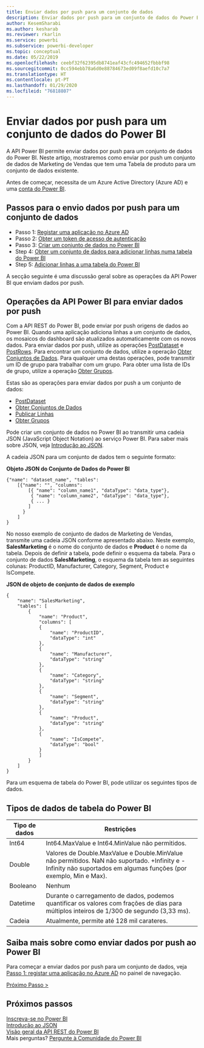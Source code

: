 ```yaml
---
title: Enviar dados por push para um conjunto de dados
description: Enviar dados por push para um conjunto de dados do Power BI
author: KesemSharabi
ms.author: kesharab
ms.reviewer: rkarlin
ms.service: powerbi
ms.subservice: powerbi-developer
ms.topic: conceptual
ms.date: 05/22/2019
ms.openlocfilehash: ceebf32f62395db8741eaf43cfc494652fbbbf98
ms.sourcegitcommit: 0cc594ebb78a6d0e88784673ed09f8aefd10c7a7
ms.translationtype: HT
ms.contentlocale: pt-PT
ms.lasthandoff: 01/29/2020
ms.locfileid: "76818807"
---
```

# <a name="push-data-into-a-power-bi-dataset"></a>Enviar dados por push para um conjunto de dados do Power BI

A API Power BI permite enviar dados por push para um conjunto de dados do Power BI. Neste artigo, mostraremos como enviar por push um conjunto de dados de Marketing de Vendas que tem uma Tabela de produto para um conjunto de dados existente.

Antes de começar, necessita de um Azure Active Directory (Azure AD) e uma [conta do Power BI](create-an-azure-active-directory-tenant.md).

## <a name="steps-to-push-data-into-a-dataset"></a>Passos para o envio dados por push para um conjunto de dados

* Passo 1: [Registar uma aplicação no Azure AD](walkthrough-push-data-register-app-with-azure-ad.md)
* Passo 2: [Obter um token de acesso de autenticação](walkthrough-push-data-get-token.md)
* Passo 3: [Criar um conjunto de dados no Power BI](walkthrough-push-data-create-dataset.md)
* Step 4: [Obter um conjunto de dados para adicionar linhas numa tabela do Power BI](walkthrough-push-data-get-datasets.md)
* Step 5: [Adicionar linhas a uma tabela do Power BI](walkthrough-push-data-add-rows.md)

A secção seguinte é uma discussão geral sobre as operações da API Power BI que enviam dados por push.

## <a name="power-bi-api-operations-to-push-data"></a>Operações da API Power BI para enviar dados por push

Com a API REST do Power BI, pode enviar por push origens de dados ao Power BI. Quando uma aplicação adiciona linhas a um conjunto de dados, os mosaicos do dashboard são atualizados automaticamente com os novos dados. Para enviar dados por push, utilize as operações [PostDataset](https://docs.microsoft.com/rest/api/power-bi/pushdatasets/datasets_postdataset) e [PostRows](https://docs.microsoft.com/rest/api/power-bi/pushdatasets/datasets_postrows). Para encontrar um conjunto de dados, utilize a operação [Obter Conjuntos de Dados](https://docs.microsoft.com/rest/api/power-bi/datasets/getdatasets). Para qualquer uma destas operações, pode transmitir um ID de grupo para trabalhar com um grupo. Para obter uma lista de IDs de grupo, utilize a operação [Obter Grupos](https://docs.microsoft.com/rest/api/power-bi/groups/getgroups).

Estas são as operações para enviar dados por push a um conjunto de dados:

* [PostDataset](https://docs.microsoft.com/rest/api/power-bi/pushdatasets/datasets_postdataset)
* [Obter Conjuntos de Dados](https://docs.microsoft.com/rest/api/power-bi/datasets/getdatasets)
* [Publicar Linhas](https://docs.microsoft.com/rest/api/power-bi/pushdatasets/datasets_postrows)
* [Obter Grupos](https://docs.microsoft.com/rest/api/power-bi/groups/getgroups)

Pode criar um conjunto de dados no Power BI ao transmitir uma cadeia JSON (JavaScript Object Notation) ao serviço Power BI. Para saber mais sobre JSON, veja [Introdução ao JSON](https://json.org/).

A cadeia JSON para um conjunto de dados tem o seguinte formato:

**Objeto JSON do Conjunto de Dados do Power BI**

    {"name": "dataset_name", "tables":
        [{"name": "", "columns":
            [{ "name": "column_name1", "dataType": "data_type"},
             { "name": "column_name2", "dataType": "data_type"},
             { ... }
            ]
          }
        ]
    }

No nosso exemplo de conjunto de dados de Marketing de Vendas, transmite uma cadeia JSON conforme apresentado abaixo. Neste exemplo, **SalesMarketing** é o nome do conjunto de dados e **Product** é o nome da tabela. Depois de definir a tabela, pode definir o esquema da tabela. Para o conjunto de dados **SalesMarketing**, o esquema da tabela tem as seguintes colunas: ProductID, Manufacturer, Category, Segment, Product e IsCompete.

**JSON de objeto de conjunto de dados de exemplo**

    {
        "name": "SalesMarketing",
        "tables": [
            {
                "name": "Product",
                "columns": [
                {
                    "name": "ProductID",
                    "dataType": "int"
                },
                {
                    "name": "Manufacturer",
                    "dataType": "string"
                },
                {
                    "name": "Category",
                    "dataType": "string"
                },
                {
                    "name": "Segment",
                    "dataType": "string"
                },
                {
                    "name": "Product",
                    "dataType": "string"
                },
                {
                    "name": "IsCompete",
                    "dataType": "bool"
                }
                ]
            }
        ]
    }

Para um esquema de tabela do Power BI, pode utilizar os seguintes tipos de dados.

## <a name="power-bi-table-data-types"></a>Tipos de dados de tabela do Power BI

| **Tipo de dados** | **Restrições** |
| --- | --- |
| Int64 |Int64.MaxValue e Int64.MinValue não permitidos. |
| Double |Valores de Double.MaxValue e Double.MinValue não permitidos. NaN não suportado. +Infinity e -Infinity não suportados em algumas funções (por exemplo, Min e Max). |
| Booleano |Nenhum |
| Datetime |Durante o carregamento de dados, podemos quantificar os valores com frações de dias para múltiplos inteiros de 1/300 de segundo (3,33 ms). |
| Cadeia |Atualmente, permite até 128 mil carateres. |

## <a name="learn-more-about-pushing-data-into-power-bi"></a>Saiba mais sobre como enviar dados por push ao Power BI

Para começar a enviar dados por push para um conjunto de dados, veja [Passo 1: registar uma aplicação no Azure AD](walkthrough-push-data-register-app-with-azure-ad.md) no painel de navegação.

[Próximo Passo >](walkthrough-push-data-register-app-with-azure-ad.md)

## <a name="next-steps"></a>Próximos passos

[Inscreva-se no Power BI](create-an-azure-active-directory-tenant.md)  
[Introdução ao JSON](https://json.org/)  
[Visão geral da API REST do Power BI](overview-of-power-bi-rest-api.md)  
Mais perguntas? [Pergunte à Comunidade do Power BI](https://community.powerbi.com/)